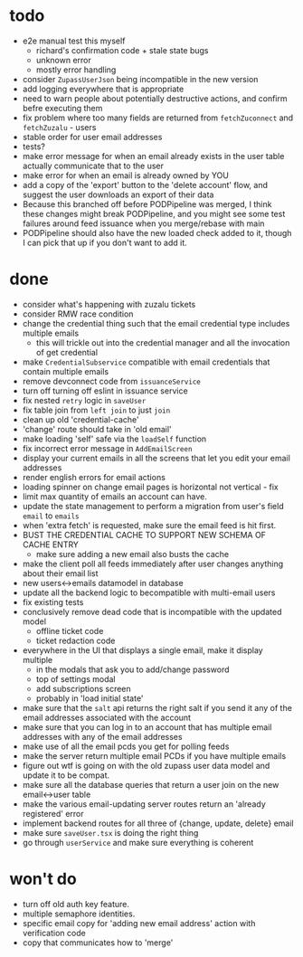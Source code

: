 # todo

- e2e manual test this myself
  - richard's confirmation code + stale state bugs
  - unknown error
  - mostly error handling
- consider `ZupassUserJson` being incompatible in the new version
- add logging everywhere that is appropriate
- need to warn people about potentially destructive actions, and confirm befre executing them
- fix problem where too many fields are returned from `fetchZuconnect` and `fetchZuzalu` - users
- stable order for user email addresses
- tests?
- make error message for when an email already exists in the user table actually communicate that to the user
- make error for when an email is already owned by YOU
- add a copy of the 'export' button to the 'delete account' flow, and suggest the user downloads an export of their data
- Because this branched off before PODPipeline was merged, I think these changes might break PODPipeline, and you might see some test failures around feed issuance when you merge/rebase with main
- PODPipeline should also have the new loaded check added to it, though I can pick that up if you don't want to add it.

# done

- consider what's happening with zuzalu tickets
- consider RMW race condition
- change the credential thing such that the email credential type includes multiple emails
  - this will trickle out into the credential manager and all the invocation of get credential
- make `CredentialSubservice` compatible with email credentials that contain multiple emails
- remove devconnect code from `issuanceService`
- turn off turning off eslint in issuance service
- fix nested `retry` logic in `saveUser`
- fix table join from `left join` to just `join`
- clean up old 'credential-cache'
- 'change' route should take in 'old email'
- make loading 'self' safe via the `loadSelf` function
- fix incorrect error message in `AddEmailScreen`
- display your current emails in all the screens that let you edit your email addresses
- render english errors for email actions
- loading spinner on change email pages is horizontal not vertical - fix
- limit max quantity of emails an account can have.
- update the state management to perform a migration from user's field `email` to `emails`
- when 'extra fetch' is requested, make sure the email feed is hit first.
- BUST THE CREDENTIAL CACHE TO SUPPORT NEW SCHEMA OF CACHE ENTRY
  - make sure adding a new email also busts the cache
- make the client poll all feeds immediately after user changes anything about their email list
- new users<->emails datamodel in database
- update all the backend logic to becompatible with multi-email users
- fix existing tests
- conclusively remove dead code that is incompatible with the updated model
  - offline ticket code
  - ticket redaction code
- everywhere in the UI that displays a single email, make it display multiple
  - in the modals that ask you to add/change password
  - top of settings modal
  - add subscriptions screen
  - probably in 'load initial state'
- make sure that the `salt` api returns the right salt if you send it any of the email addresses associated with the account
- make sure that you can log in to an account that has multiple email addresses with any of the email addresses
- make use of all the email pcds you get for polling feeds
- make the server return multiple email PCDs if you have multiple emails
- figure out wtf is going on with the old zupass user data model and update it to be compat.
- make sure all the database queries that return a user join on the new email<->user table
- make the various email-updating server routes return an 'already registered' error
- implement backend routes for all three of {change, update, delete} email
- make sure `saveUser.tsx` is doing the right thing
- go through `userService` and make sure everything is coherent

# won't do

- turn off old auth key feature.
- multiple semaphore identities.
- specific email copy for 'adding new email address' action with verification code
- copy that communicates how to 'merge'
